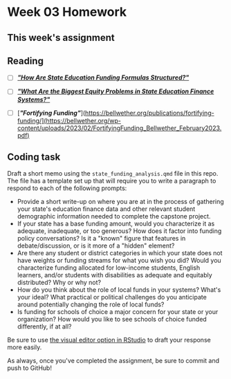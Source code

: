 # Week 03 Homework

## This week's assignment

## Reading

-   [ ] [***"How Are State Education Funding Formulas Structured?"***](https://bellwether.org/wp-content/uploads/2021/10/Bellwether_SplittingBill_03-HowStateFundStruc_Final.pdf)

-   [ ] [***"What Are the Biggest Equity Problems in State Education Finance Systems?"***](https://bellwether.org/wp-content/uploads/2021/10/Bellwether_SplittingBill_04-BiggestProblems_Final.pdf)
        
-   [ ] [***"Fortifying Funding"***](https://bellwether.org/publications/fortifying-funding/](https://bellwether.org/wp-content/uploads/2023/02/FortifyingFunding_Bellwether_February2023.pdf)

## Coding task

Draft a short memo using the `state_funding_analysis.qmd` file in this repo. The file has a template set up that will require you to write a paragraph to respond to each of the following prompts:

-   Provide a short write-up on where you are at in the process of gathering your state's education finance data and other relevant student demographic information needed to complete the capstone project. 
-   If your state has a base funding amount, would you characterize it as adequate, inadequate, or too generous? How does it factor into funding policy conversations? Is it a "known" figure that features in debate/discussion, or is it more of a "hidden" element?
-   Are there any student or district categories in which your state does not have weights or funding streams for what you wish you did? Would you characterize funding allocated for low-income students, English learners, and/or students with disabilities as adequate and equitably distributed? Why or why not?
-   How do you think about the role of local funds in your systems? What's your ideal? What practical or political challenges do you anticipate around potentially changing the role of local funds?
-   Is funding for schools of choice a major concern for your state or your organization? How would you like to see schools of choice funded differently, if at all?

Be sure to use [the visual editor option in RStudio](https://posit.co/blog/exploring-rstudio-visual-markdown-editor/) to draft your response more easily.

As always, once you've completed the assignment, be sure to commit and push to GitHub!
